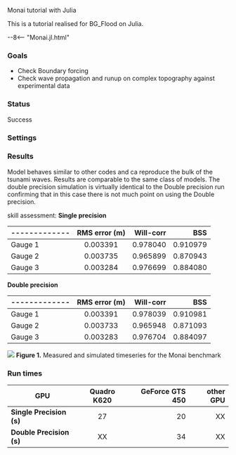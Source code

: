 Monai tutorial with Julia

This is a tutorial realised for BG_Flood on Julia.

--8<-- "Monai.jl.html"
<!--<iframe src="Monai.jl.html" width="100%" height="600px"></iframe>-->


### Goals

- Check Boundary forcing
- Check wave propagation and runup on complex topography against experimental data

### Status
Success
### Settings

### Results
Model behaves similar to other codes and ca reproduce the bulk of the tsunami waves. Results are comparable to the same class of models. The double precision simulation is virtually identical to the Double precision run confirming that in this case there is not much point on using the Double precision.

skill assessment:
**Single precision**

| ------------- | RMS error (m) | Will-corr | BSS | 
| ------------- |:-------------:|  --------:| -----:|
| Gauge 1 | 0.003391 | 0.978040 | 0.910979 |
| Gauge 2 | 0.003735 | 0.965899 | 0.870943 |
| Gauge 3 | 0.003284 | 0.976699 | 0.884080 |

**Double precision**

| ------------- | RMS error (m) | Will-corr | BSS | 
| ------------- |:-------------:|  --------:| -----:|
| Gauge 1 | 0.003391 | 0.978039 | 0.910981 |
| Gauge 2 | 0.003733 | 0.965948 | 0.871093 |
| Gauge 3 | 0.003283 | 0.976704 | 0.884097 |


![](https://github.com/CyprienBosserelle/Basil_Cart_StV/blob/master/Examples/Monai/Results/newbathy3_Gauges.png)
**Figure 1.** Measured and simulated timeseries for the Monai benchmark


### Run times
| GPU | Quadro K620 | GeForce GTS 450 |other GPU |
| ------------- |:-------------:| -----:| -----:|
| **Single Precision (s)** | 27 | 20 | XX |
| **Double Precision (s)** | XX | 34 | XX |





